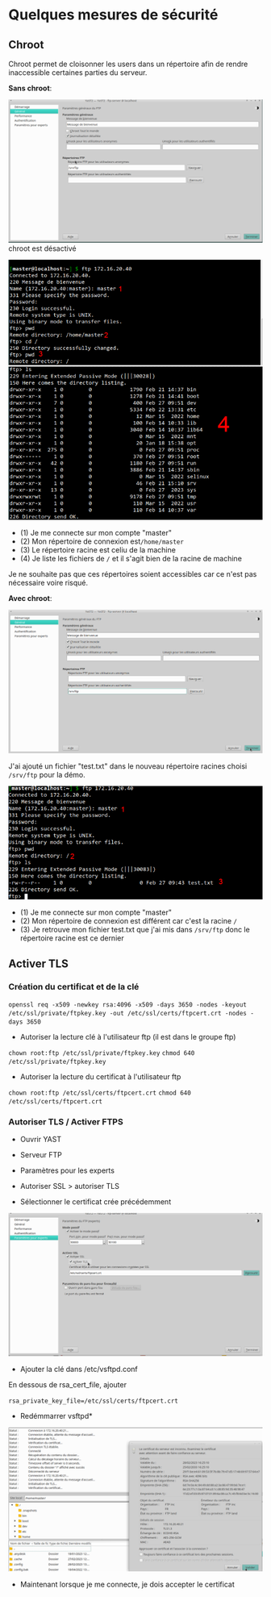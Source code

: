# Quelques mesures de sécurité

## Chroot

Chroot permet de cloisonner les users dans un répertoire afin de rendre inaccessible certaines parties du serveur.

__Sans chroot__:

![Yast ftp sans chroot](https://raw.githubusercontent.com/1Tyron140/doc/main/images/ftp/ftp_general_yast.png)
chroot est désactivé

![terminal ftp sans chroot 1](https://raw.githubusercontent.com/1Tyron140/doc/main/images/ftp/sans_chroot_cli_1.png)
![terminal ftp sans chroot 2](https://raw.githubusercontent.com/1Tyron140/doc/main/images/ftp/sans_chroot_cli_2.png)

* (1) Je me connecte sur mon compte "master"
* (2) Mon répertoire de connexion est`/home/master`
* (3) Le répertoire racine est celiu de la machine
* (4) Je liste les fichiers de `/` et il s'agit bien de la racine de machine

Je ne souhaite pas que ces répertoires soient accessibles car ce n'est pas nécessaire voire risqué.

__Avec chroot__:

![yast ftp avec chroot](https://raw.githubusercontent.com/1Tyron140/doc/main/images/ftp/avec_chroot.png)

J'ai ajouté un fichier "test.txt" dans le nouveau répertoire racines choisi  `/srv/ftp` pour la démo.

![terminal ftp avec chroot](https://raw.githubusercontent.com/1Tyron140/doc/main/images/ftp/avec_chroot_cli.png)

* (1) Je me connecte sur mon compte "master"
* (2) Mon répertoire de connexion est différent car c'est la racine `/`
* (3) Je retrouve mon fichier test.txt que j'ai mis dans `/srv/ftp` donc le répertoire racine est ce dernier

## Activer TLS

### Création du certificat et de la clé

`openssl req -x509 -newkey rsa:4096 -x509 -days 3650 -nodes -keyout /etc/ssl/private/ftpkey.key -out /etc/ssl/certs/ftpcert.crt -nodes -days 3650`
* Autoriser la lecture clé à l'utilisateur ftp (il est dans le groupe ftp)

`chown root:ftp /etc/ssl/private/ftpkey.key`
`chmod 640 /etc/ssl/private/ftpkey.key`

* Autoriser la lecture du certificat à l'utilisateur ftp

`chown root:ftp /etc/ssl/certs/ftpcert.crt`
`chmod 640 /etc/ssl/certs/ftpcert.crt`

### Autoriser TLS / Activer FTPS

* Ouvrir YAST

* Serveur FTP

* Paramètres pour les experts 

* Autoriser SSL > autoriser TLS

* Sélectionner le certificat crée précédemment

![config tls sur yast](https://raw.githubusercontent.com/1Tyron140/doc/main/images/ftp/tls_ftp.png)

* Ajouter la clé dans /etc/vsftpd.conf

En dessous de rsa_cert_file, ajouter 

`rsa_private_key_file=/etc/ssl/certs/ftpcert.crt`

* Redémmarrer vsftpd*

![config tls sur yast](https://raw.githubusercontent.com/1Tyron140/doc/main/images/ftp/filezilla_ftp_tls.png)

* Maintenant lorsque je me connecte, je dois accepter le certificat
